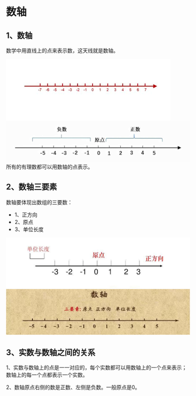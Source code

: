 # 数轴

## 1、数轴
数学中用直线上的点来表示数，这天线就是数轴。

![](../images/数轴1.jpeg)
![](../images/数轴2.jpeg)
所有的有理数都可以用数轴的点表示。

## 2、数轴三要素
数轴要体现出数组的三要数：
- 1、正方向
- 2、原点
- 3、单位长度

![](../images/数轴3.png)
![](../images/数轴4.png)

## 3、实数与数轴之间的关系
1、实数与数轴上的点是一一对应的，每个实数都可以用数轴上的一个点来表示；数轴上的每一个点都表示一个实数。

2、数轴原点右侧的数是正数、左侧是负数。一般原点是0。
